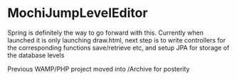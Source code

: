 # MochiJumpLevelEditor
Spring is definitely the way to go forward with this. Currently when launched it is only launching draw.html, next step is to write controllers for the corresponding functions save/retrieve etc, and setup JPA for storage of the database levels 

Previous WAMP/PHP project moved into /Archive for posterity
